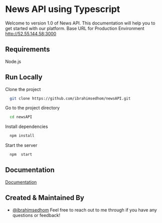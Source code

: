 # News API using Typescript

Welcome to version 1.0 of News API.
This documentation will help you to get started with our platform.
Base URL for Production Environment http://52.55.144.58:3000

## Requirements

Node.js

## Run Locally

Clone the project

```bash
  git clone https://github.com/ibrahimsedhom/newsAPI.git
```

Go to the project directory

```bash
  cd newsAPI
```

Install dependencies

```bash
  npm install
```

Start the server

```bash
  npm  start
```

## Documentation

[Documentation](https://documenter.getpostman.com/view/9851058/2s84Dst1ZY)

## Created & Maintained By

- [@ibrahimsedhom](https://github.com/ibrahimsedhom)
  Feel free to reach out to me through if you have any questions or feedback!
